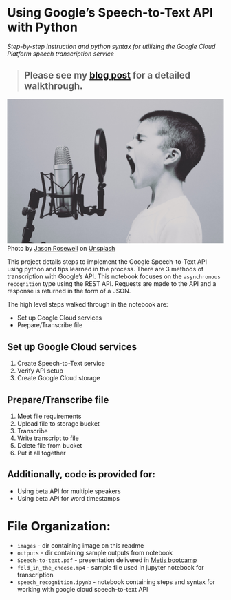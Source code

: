 # Using Google’s Speech-to-Text API with Python
*Step-by-step instruction and python syntax for utilizing the Google Cloud Platform speech transcription service*

> ## **Please see my [blog post](https://gretteljuarez.medium.com/using-googles-speech-to-text-api-with-python-e436dc6cb944) for a detailed walkthrough.**

![](./images/jason-rosewell-ASKeuOZqhYU-unsplash.jpg)
Photo by <a href="https://unsplash.com/@jasonrosewell?utm_source=unsplash&utm_medium=referral&utm_content=creditCopyText">Jason Rosewell</a> on <a href="https://unsplash.com/s/photos/microphone?utm_source=unsplash&utm_medium=referral&utm_content=creditCopyText">Unsplash</a>

This project details steps to implement the Google Speech-to-Text API using python and tips learned in the process. There are 3 methods of transcription with Google’s API. This notebook focuses on the ```asynchronous recognition``` type using the REST API. Requests are made to the API and a response is returned in the form of a JSON.

The high level steps walked through in the notebook are:
- Set up Google Cloud services
- Prepare/Transcribe file

## Set up Google Cloud services

1. Create Speech-to-Text service
2. Verify API setup
3. Create Google Cloud storage

## Prepare/Transcribe file

1. Meet file requirements
2. Upload file to storage bucket
3. Transcribe
4. Write transcript to file
5. Delete file from bucket
6. Put it all together

## Additionally, code is provided for:
- Using beta API for multiple speakers
- Using beta API for word timestamps


# File Organization:
- ```images``` - dir containing image on this readme
- ```outputs``` - dir containing sample outputs from notebook
- ```Speech-to-text.pdf``` - presentation delivered in [Metis bootcamp](www.thisismetis.com)
- ```fold_in_the_cheese.mp4``` - sample file used in jupyter notebook for transcription
- ```speech_recognition.ipynb``` - notebook containing steps and syntax for working with google cloud speech-to-text API
